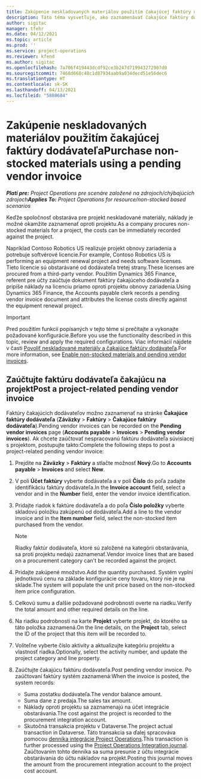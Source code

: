 ```yaml
---
title: Zakúpenie neskladovaných materiálov použitím čakajúcej faktúry dodávateľa
description: Táto téma vysvetľuje, ako zaznamenávať čakajúce faktúry dodávateľa.
author: sigitac
manager: tfehr
ms.date: 04/12/2021
ms.topic: article
ms.prod: ''
ms.service: project-operations
ms.reviewer: kfend
ms.author: sigitac
ms.openlocfilehash: 7a706f419443dcdf92ce3b247d719943272907d0
ms.sourcegitcommit: 7468d668c48c1d87934aab9a034decd51e56dec6
ms.translationtype: HT
ms.contentlocale: sk-SK
ms.lasthandoff: 04/13/2021
ms.locfileid: "5880684"
---
```

# <a name="purchase-non-stocked-materials-using-a-pending-vendor-invoice"></a><span data-ttu-id="df9dd-103">Zakúpenie neskladovaných materiálov použitím čakajúcej faktúry dodávateľa</span><span class="sxs-lookup"><span data-stu-id="df9dd-103">Purchase non-stocked materials using a pending vendor invoice</span></span>

<span data-ttu-id="df9dd-104">_**Platí pre:** Project Operations pre scenáre založené na zdrojoch/chýbajúcich zdrojoch_</span><span class="sxs-lookup"><span data-stu-id="df9dd-104">_**Applies To:** Project Operations for resource/non-stocked based scenarios_</span></span>

<span data-ttu-id="df9dd-105">Keďže spoločnosť obstaráva pre projekt neskladované materiály, náklady je možné okamžite zaznamenať oproti projektu.</span><span class="sxs-lookup"><span data-stu-id="df9dd-105">As a company procures non-stocked materials for a project, the costs can be immediately recorded against the project.</span></span> 

<span data-ttu-id="df9dd-106">Napríklad Contoso Robotics US realizuje projekt obnovy zariadenia a potrebuje softvérové licencie.</span><span class="sxs-lookup"><span data-stu-id="df9dd-106">For example, Contoso Robotics US is performing an equipment renewal project and needs software licenses.</span></span> <span data-ttu-id="df9dd-107">Tieto licencie sú obstarávané od dodávateľa tretej strany.</span><span class="sxs-lookup"><span data-stu-id="df9dd-107">These licenses are procured from a third-party vendor.</span></span>  <span data-ttu-id="df9dd-108">Použitím Dynamics 365 Finance, referent pre účty zaúčtuje dokument faktúry čakajúceho dodávateľa a pripíše náklady na licenciu priamo oproti projektu obnovy zariadenia.</span><span class="sxs-lookup"><span data-stu-id="df9dd-108">Using Dynamics 365 Finance, the Accounts payable clerk records a pending vendor invoice document and attributes the license costs directly against the equipment renewal project.</span></span> 

> [!IMPORTANT]
> <span data-ttu-id="df9dd-109">Pred použitím funkcií popísaných v tejto téme si prečítajte a vykonajte požadované konfigurácie.</span><span class="sxs-lookup"><span data-stu-id="df9dd-109">Before you use the functionality described in this topic, review and apply the required configurations.</span></span> <span data-ttu-id="df9dd-110">Viac informácií nájdete v časti [Povoliť neskladované materiály a čakajúce faktúry dodávateľa](configure-materials-nonstocked.md).</span><span class="sxs-lookup"><span data-stu-id="df9dd-110">For more information, see [Enable non-stocked materials and pending vendor invoices](configure-materials-nonstocked.md).</span></span> 

## <a name="post-a-project-related-pending-vendor-invoice"></a><span data-ttu-id="df9dd-111">Zaúčtujte faktúru dodávateľa čakajúcu na projekt</span><span class="sxs-lookup"><span data-stu-id="df9dd-111">Post a project-related pending vendor invoice</span></span> 

<span data-ttu-id="df9dd-112">Faktúry čakajúcich dodávateľov možno zaznamenať na stránke **Čakajúce faktúry dodávateľa** (**Záväzky** > **Faktúry** > **Čakajúce faktúry dodávateľa**).</span><span class="sxs-lookup"><span data-stu-id="df9dd-112">Pending vendor invoices can be recorded on the **Pending vendor invoices** page (**Accounts payable** > **Invoices** > **Pending vendor invoices**).</span></span> <span data-ttu-id="df9dd-113">Ak chcete zaúčtovať nespracovanú faktúru dodávateľa súvisiacej s projektom, postupujte takto:</span><span class="sxs-lookup"><span data-stu-id="df9dd-113">Complete the following steps to post a project-related pending vendor invoice:</span></span>

1. <span data-ttu-id="df9dd-114">Prejdite na **Záväzky** > **Faktúry** a stlačte možnosť **Nový**.</span><span class="sxs-lookup"><span data-stu-id="df9dd-114">Go to **Accounts payable** > **Invoices** and select **New**.</span></span> 
2. <span data-ttu-id="df9dd-115">V poli **Účet faktúry** vyberte dodávateľa a v poli **Číslo** do poľa zadajte identifikáciu faktúry dodávateľa.</span><span class="sxs-lookup"><span data-stu-id="df9dd-115">In the **Invoice account** field, select a vendor and in the **Number** field, enter the vendor invoice identification.</span></span>
3. <span data-ttu-id="df9dd-116">Pridajte riadok k faktúre dodávateľa a do poľa **Číslo položky** vyberte skladovú položku zakúpenú od dodávateľa.</span><span class="sxs-lookup"><span data-stu-id="df9dd-116">Add a line to the vendor invoice and in the **Item number** field, select the non-stocked item purchased from the vendor.</span></span> 

    > [!NOTE]
    > <span data-ttu-id="df9dd-117">Riadky faktúr dodávateľa, ktoré sú založené na kategórii obstarávania, sa proti projektu nedajú zaznamenať.</span><span class="sxs-lookup"><span data-stu-id="df9dd-117">Vendor invoice lines that are based on a procurement category can't be recorded against the project.</span></span> 
    
5. <span data-ttu-id="df9dd-118">Pridajte zakúpené množstvo.</span><span class="sxs-lookup"><span data-stu-id="df9dd-118">Add the quantity purchased.</span></span> <span data-ttu-id="df9dd-119">Systém vyplní jednotkovú cenu na základe konfigurácie ceny tovaru, ktorý nie je na sklade.</span><span class="sxs-lookup"><span data-stu-id="df9dd-119">The system will populate the unit price based on the non-stocked item price configuration.</span></span> 
6. <span data-ttu-id="df9dd-120">Celkovú sumu a ďalšie požadované podrobnosti overte na riadku.</span><span class="sxs-lookup"><span data-stu-id="df9dd-120">Verify the total amount and other required details on the line.</span></span>
7. <span data-ttu-id="df9dd-121">Na riadku podrobnosti na karte **Projekt** vyberte projekt, do ktorého sa táto položka zaznamená.</span><span class="sxs-lookup"><span data-stu-id="df9dd-121">On the line details, on the **Project** tab, select the ID of the project that this item will be recorded to.</span></span>
8. <span data-ttu-id="df9dd-122">Voliteľne vyberte číslo aktivity a aktualizujte kategóriu projektu a vlastnosť riadka.</span><span class="sxs-lookup"><span data-stu-id="df9dd-122">Optionally, select the activity number, and update the project category and line property.</span></span>
9. <span data-ttu-id="df9dd-123">Zaúčtujte čakajúcu faktúru dodávateľa.</span><span class="sxs-lookup"><span data-stu-id="df9dd-123">Post pending vendor invoice.</span></span> <span data-ttu-id="df9dd-124">Po zaúčtovaní faktúry systém zaznamená:</span><span class="sxs-lookup"><span data-stu-id="df9dd-124">When the invoice is posted, the system records:</span></span>
    
    - <span data-ttu-id="df9dd-125">Suma zostatku dodávateľa.</span><span class="sxs-lookup"><span data-stu-id="df9dd-125">The vendor balance amount.</span></span>
    - <span data-ttu-id="df9dd-126">Suma dane z predaja.</span><span class="sxs-lookup"><span data-stu-id="df9dd-126">The sales tax amount.</span></span>
    - <span data-ttu-id="df9dd-127">Náklady oproti projektu sa zaznamenajú na účet integrácie obstarávania.</span><span class="sxs-lookup"><span data-stu-id="df9dd-127">The cost against the project is recorded to the procurement integration account.</span></span>
    - <span data-ttu-id="df9dd-128">Skutočná transakcia projektu v Dataverse.</span><span class="sxs-lookup"><span data-stu-id="df9dd-128">The project actual transaction in Dataverse.</span></span> <span data-ttu-id="df9dd-129">Táto transakcia sa ďalej spracováva pomocou [denníka integrácie Project Operations](../project-accounting/project-operations-integration-journal.md).</span><span class="sxs-lookup"><span data-stu-id="df9dd-129">This transaction is further processed using the [Project Operations Integration journal](../project-accounting/project-operations-integration-journal.md).</span></span> <span data-ttu-id="df9dd-130">Zaúčtovaním tohto denníka sa suma presunie z účtu integrácie obstarávania do účtu nákladov na projekt.</span><span class="sxs-lookup"><span data-stu-id="df9dd-130">Posting this journal moves the amount from the procurement integration account to the project cost account.</span></span>
